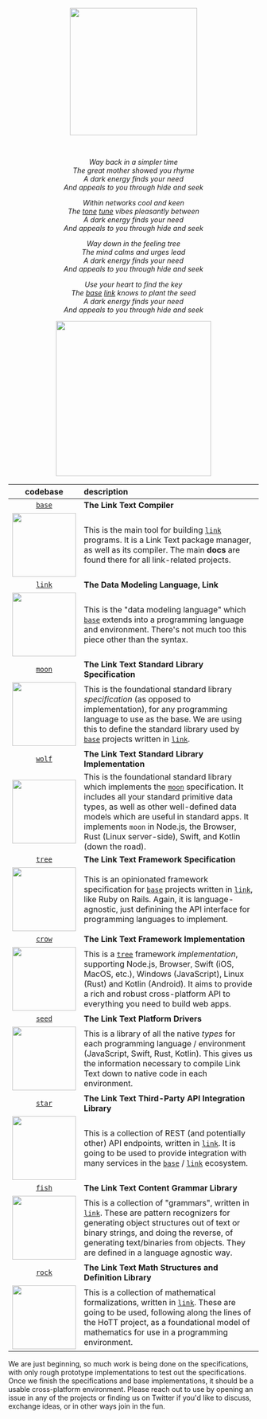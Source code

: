 
<br/>
<br/>
<br/>

<p align='center'>
  <img src='https://github.com/drumworkteam/.github/blob/make/view/drum.svg?raw=true' height='256'>
</p>

<br/>

<p align='center'><em>
Way back in a simpler time<br/>
The great mother showed you rhyme<br/>
A dark energy finds your need<br/>
And appeals to you through hide and seek<br/>
</em></p>

<p align='center'><em>
Within networks cool and keen<br/>
The <a href='https://github.com/drumworkteam/tone'>tone</a> <a href='https://github.com/drumworkteam/tune'>tune</a> vibes pleasantly between<br/>
A dark energy finds your need<br/>
And appeals to you through hide and seek<br/>
</em></p>

<p align='center'><em>
Way down in the feeling tree<br/>
The mind calms and urges lead<br/>
A dark energy finds your need<br/>
And appeals to you through hide and seek<br/>
</em></p>

<p align='center'><em>
Use your heart to find the key<br/>
The <a href='https://github.com/drumworkteam/base'>base</a> <a href='https://github.com/drumworkteam/link'>link</a> knows to plant the seed<br/>
A dark energy finds your need<br/>
And appeals to you through hide and seek<br/>
</em></p>

<p align='center'>
  <img src='https://github.com/drumworkteam/.github/blob/make/view/bush.svg?raw=true' height='312'>
</p>

| codebase | description |
|:----:|:----|
| [`base`](https://github.com/drumworkteam/base) | **The Link Text Compiler** |
| <a href="https://github.com/drumworkteam/base"><img src='https://github.com/drumworkteam/base/blob/make/view/base.svg?raw=true' height='128'></a> | This is the main tool for building [`link`](https://github.com/drumworkteam/link) programs. It is a Link Text package manager, as well as its compiler. The main **docs** are found there for all link-related projects. |
| [`link`](https://github.com/drumworkteam/link) | **The Data Modeling Language, Link** |
| <a href="https://github.com/drumworkteam/link"><img src='https://github.com/drumworkteam/link/blob/make/view/link.svg?raw=true' height='128'></a> | This is the "data modeling language" which [`base`](https://github.com/drumworkteam/base) extends into a programming language and environment. There's not much too this piece other than the syntax. |
| [`moon`](https://github.com/drumworkteam/moon) | **The Link Text Standard Library Specification** |
| <a href="https://github.com/drumworkteam/moon"><img src='https://github.com/drumworkteam/moon/blob/make/view/moon.svg?raw=true' height='128'></a> | This is the foundational standard library _specification_ (as opposed to implementation), for any programming language to use as the base. We are using this to define the standard library used by [`base`](https://github.com/drumworkteam/base) projects written in [`link`](https://github.com/drumworkteam/link). |
| [`wolf`](https://github.com/drumworkteam/wolf) | **The Link Text Standard Library Implementation** |
| <a href="https://github.com/drumworkteam/wolf"><img src='https://github.com/drumworkteam/wolf/blob/make/view/view.svg?raw=true' height='128'></a> | This is the foundational standard library which implements the [`moon`](https://github.com/drumworkteam/moon) specification. It includes all your standard primitive data types, as well as other well-defined data models which are useful in standard apps. It implements `moon` in Node.js, the Browser, Rust (Linux server-side), Swift, and Kotlin (down the road). |
| [`tree`](https://github.com/drumworkteam/tree) | **The Link Text Framework Specification** |
| <a href="https://github.com/drumworkteam/tree"><img src='https://github.com/drumworkteam/tree/blob/make/view/tree.svg?raw=true' height='128'></a> | This is an opinionated framework specification for [`base`](https://github.com/drumworkteam/base) projects written in [`link`](https://github.com/drumworkteam/link), like Ruby on Rails. Again, it is language-agnostic, just definining the API interface for programming languages to implement. |
| [`crow`](https://github.com/drumworkteam/crow) | **The Link Text Framework Implementation** |
| <a href="https://github.com/drumworkteam/crow"><img src='https://github.com/drumworkteam/crow/blob/make/view/tree.svg?raw=true' height='128'></a> | This is a [`tree`](https://github.com/drumworkteam/tree) framework _implementation_, supporting Node.js, Browser, Swift (iOS, MacOS, etc.), Windows (JavaScript), Linux (Rust) and Kotlin (Android). It aims to provide a rich and robust cross-platform API to everything you need to build web apps. |
| [`seed`](https://github.com/drumworkteam/seed) | **The Link Text Platform Drivers** |
| <a href="https://github.com/drumworkteam/seed"><img src='https://github.com/drumworkteam/seed/blob/make/view/tree.svg?raw=true' height='128'></a> | This is a library of all the native _types_ for each programming language / environment (JavaScript, Swift, Rust, Kotlin). This gives us the information necessary to compile Link Text down to native code in each environment. |
| [`star`](https://github.com/drumworkteam/star) | **The Link Text Third-Party API Integration Library** |
| <a href="https://github.com/drumworkteam/star"><img src='https://github.com/drumworkteam/star/blob/make/view/tree.svg?raw=true' height='128'></a> | This is a collection of REST (and potentially other) API endpoints, written in [`link`](https://github.com/drumworkteam/link). It is going to be used to provide integration with many services in the [`base`](https://github.com/drumworkteam/base) / [`link`](https://github.com/drumworkteam/link) ecosystem. |
| [`fish`](https://github.com/drumworkteam/fish) | **The Link Text Content Grammar Library** |
| <a href="https://github.com/drumworkteam/fish"><img src='https://github.com/drumworkteam/fish/blob/make/view/tree.svg?raw=true' height='128'></a> | This is a collection of "grammars", written in [`link`](https://github.com/drumworkteam/link). These are pattern recognizers for generating object structures out of text or binary strings, and doing the reverse, of generating text/binaries from objects. They are defined in a language agnostic way. |
| [`rock`](https://github.com/drumworkteam/rock) | **The Link Text Math Structures and Definition Library** |
| <a href="https://github.com/drumworkteam/rock"><img src='https://github.com/drumworkteam/rock/blob/make/view/tree.svg?raw=true' height='128'></a> | This is a collection of mathematical formalizations, written in [`link`](https://github.com/drumworkteam/link). These are going to be used, following along the lines of the HoTT project, as a foundational model of mathematics for use in a programming environment. |

We are just beginning, so much work is being done on the specifications, with only rough prototype implementations to test out the specifications. Once we finish the specifications and base implementations, it should be a usable cross-platform environment. Please reach out to use by opening an issue in any of the projects or finding us on Twitter if you'd like to discuss, exchange ideas, or in other ways join in the fun.
